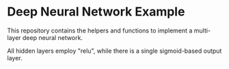 # Deep Neural Network Example

This repository contains the helpers and functions to implement a multi-layer deep neural network.

All hidden layers employ "relu", while there is a single sigmoid-based output layer.
